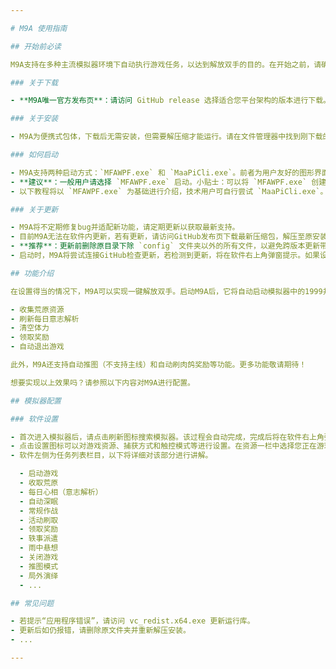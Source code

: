 ```yaml
---

# M9A 使用指南

## 开始前必读

M9A支持在多种主流模拟器环境下自动执行游戏任务，以达到解放双手的目的。在开始之前，请确保正确下载、安装并配置M9A。

### 关于下载

- **M9A唯一官方发布页**：请访问 GitHub release 选择适合您平台架构的版本进行下载。

### 关于安装

- M9A为便携式包体，下载后无需安装，但需要解压缩才能运行。请在文件管理器中找到刚下载的压缩包，并将其解压至您熟悉的目录，解压完成后即可开始使用！

### 如何启动

- M9A支持两种启动方式：`MFAWPF.exe` 和 `MaaPiCli.exe`。前者为用户友好的图形界面，后者为命令行界面，功能一致。
- **建议**：一般用户请选择 `MFAWPF.exe` 启动。小贴士：可以将 `MFAWPF.exe` 创建桌面快捷方式，方便下次启动时使用。
- 以下教程将以 `MFAWPF.exe` 为基础进行介绍，技术用户可自行尝试 `MaaPiCli.exe`。

### 关于更新

- M9A将不定期修复bug并适配新功能，请定期更新以获取最新支持。
- 目前M9A无法在软件内更新，若有更新，请访问GitHub发布页下载最新压缩包，解压至原安装目录并覆盖即可完成更新。
- **推荐**：更新前删除原目录下除 `config` 文件夹以外的所有文件，以避免跨版本更新带来的问题。
- 启动时，M9A将尝试连接GitHub检查更新，若检测到更新，将在软件右上角弹窗提示。如果设备无法连接GitHub，请手动检查更新。

## 功能介绍

在设置得当的情况下，M9A可以实现一键解放双手。启动M9A后，它将自动启动模拟器中的1999并开始执行任务，包括：

- 收集荒原资源
- 刷新每日意志解析
- 清空体力
- 领取奖励
- 自动退出游戏

此外，M9A还支持自动推图（不支持主线）和自动刷肉鸽奖励等功能。更多功能敬请期待！

想要实现以上效果吗？请参照以下内容对M9A进行配置。

## 模拟器配置

### 软件设置

- 首次进入模拟器后，请点击刷新图标搜索模拟器。该过程会自动完成，完成后将在软件右上角弹窗通知。请下拉选择安装了1999的模拟器。
- 点击设置图标可以对游戏资源、捕获方式和触控模式等进行设置。在资源一栏中选择您正在游玩的游戏区服，其他设置一般无需更改。
- 软件左侧为任务列表栏目，以下将详细对该部分进行讲解。

  - 启动游戏
  - 收取荒原
  - 每日心相（意志解析）
  - 自动深眠
  - 常规作战
  - 活动刷取
  - 领取奖励
  - 轶事派遣
  - 雨中悬想
  - 关闭游戏
  - 推图模式
  - 局外演绎
  - ...

## 常见问题

- 若提示“应用程序错误”，请访问 vc_redist.x64.exe 更新运行库。
- 更新后如仍报错，请删除原文件夹并重新解压安装。
- ...

---
```

